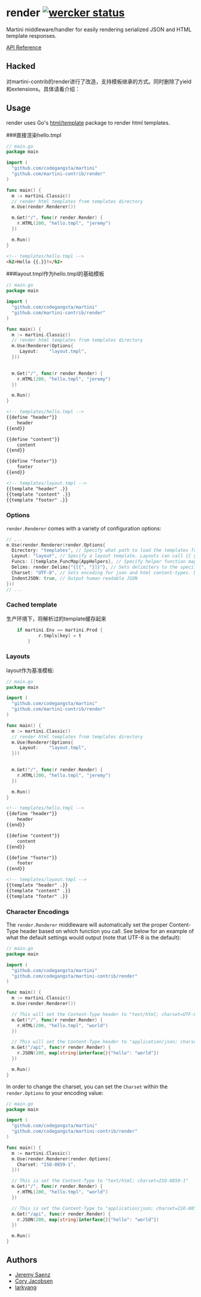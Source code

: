 # render [![wercker status](https://app.wercker.com/status/fcf6b26a1b41f53540200b1949b48dec "wercker status")](https://app.wercker.com/project/bykey/fcf6b26a1b41f53540200b1949b48dec)
Martini middleware/handler for easily rendering serialized JSON and HTML template responses.

[API Reference](http://godoc.org/github.com/martini-contrib/render)
## Hacked
对martini-contrib的render进行了改造，支持模板继承的方式。同时删除了yield和extensions。具体请看介绍：
## Usage
render uses Go's [html/template](http://golang.org/pkg/html/template/) package to render html templates.

###直接渲染hello.tmpl
~~~ go
// main.go
package main

import (
  "github.com/codegangsta/martini"
  "github.com/martini-contrib/render"
)

func main() {
  m := martini.Classic()
  // render html templates from templates directory
  m.Use(render.Renderer())

  m.Get("/", func(r render.Render) {
    r.HTML(200, "hello.tmpl", "jeremy")
  })

  m.Run()
}

~~~

~~~ html
<!-- templates/hello.tmpl -->
<h2>Hello {{.}}!</h2>
~~~

###layout.tmpl作为hello.tmpl的基础模板
~~~ go
// main.go
package main

import (
  "github.com/codegangsta/martini"
  "github.com/martini-contrib/render"
)

func main() {
  m := martini.Classic()
  // render html templates from templates directory
  m.Use(Renderer(Options{
	 Layout:    "layout.tmpl",
  }))
  

  m.Get("/", func(r render.Render) {
    r.HTML(200, "hello.tmpl", "jeremy")
  })

  m.Run()
}

~~~

~~~ html
<!-- templates/hello.tmpl -->
{{define "header"}}
	header
{{end}}

{{define "content"}}
	content
{{end}}

{{define "footer"}}
	footer
{{end}}
~~~
~~~ html
<!-- templates/layout.tmpl -->
{{template "header" .}}
{{template "content" .}}
{{template "footer" .}}
~~~


### Options
`render.Renderer` comes with a variety of configuration options:

~~~ go
// ...
m.Use(render.Renderer(render.Options{
  Directory: "templates", // Specify what path to load the templates from.
  Layout: "layout", // Specify a layout template. Layouts can call {{ yield }} to render the current template.
  Funcs: []template.FuncMap{AppHelpers}, // Specify helper function maps for templates to access.
  Delims: render.Delims{"{[{", "}]}"}, // Sets delimiters to the specified strings.
  Charset: "UTF-8", // Sets encoding for json and html content-types. Default is "UTF-8".
  IndentJSON: true, // Output human readable JSON
}))
// ...
~~~

### Cached template
生产环境下，将解析过的template缓存起来
~~~go
	if martini.Env == martini.Prod {
			r.tmpls[key] = t
		}
~~~

### Layouts
layout作为基准模板:
~~~ go
// main.go
package main

import (
  "github.com/codegangsta/martini"
  "github.com/martini-contrib/render"
)

func main() {
  m := martini.Classic()
  // render html templates from templates directory
  m.Use(Renderer(Options{
	 Layout:    "layout.tmpl",
  }))
  

  m.Get("/", func(r render.Render) {
    r.HTML(200, "hello.tmpl", "jeremy")
  })

  m.Run()
}

~~~

~~~ html
<!-- templates/hello.tmpl -->
{{define "header"}}
	header
{{end}}

{{define "content"}}
	content
{{end}}

{{define "footer"}}
	footer
{{end}}
~~~
~~~ html
<!-- templates/layout.tmpl -->
{{template "header" .}}
{{template "content" .}}
{{template "footer" .}}
~~~

### Character Encodings
The `render.Renderer` middleware will automatically set the proper Content-Type header based on which function you call. See below for an example of what the default settings would output (note that UTF-8 is the default):
~~~ go
// main.go
package main

import (
  "github.com/codegangsta/martini"
  "github.com/codegangsta/martini-contrib/render"
)

func main() {
  m := martini.Classic()
  m.Use(render.Renderer())

  // This will set the Content-Type header to "text/html; charset=UTF-8"
  m.Get("/", func(r render.Render) {
    r.HTML(200, "hello.tmpl", "world")
  })

  // This will set the Content-Type header to "application/json; charset=UTF-8"
  m.Get("/api", func(r render.Render) {
    r.JSON(200, map[string]interface{}{"hello": "world"})
  })

  m.Run()
}

~~~

In order to change the charset, you can set the `Charset` within the `render.Options` to your encoding value:
~~~ go
// main.go
package main

import (
  "github.com/codegangsta/martini"
  "github.com/codegangsta/martini-contrib/render"
)

func main() {
  m := martini.Classic()
  m.Use(render.Renderer(render.Options{
    Charset: "ISO-8859-1",
  }))

  // This is set the Content-Type to "text/html; charset=ISO-8859-1"
  m.Get("/", func(r render.Render) {
    r.HTML(200, "hello.tmpl", "world")
  })

  // This is set the Content-Type to "application/json; charset=ISO-8859-1"
  m.Get("/api", func(r render.Render) {
    r.JSON(200, map[string]interface{}{"hello": "world"})
  })

  m.Run()
}

~~~

## Authors
* [Jeremy Saenz](http://github.com/codegangsta)
* [Cory Jacobsen](http://github.com/cojac)
* [larkyang](http://github.com/rnoldo)
